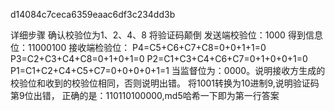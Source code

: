 d14084c7ceca6359eaac6df3c234dd3b

详细步骤
确认校验位为1、2、4、8
将验证码颠倒
发送端校验位：1000
得到信息位：11000100
接收端检验位：
P4=C5+C6+C7+C8=0+0+1+1=0
P3=C2+C3+C4+C8=0+1+0+1=0
P2=C1+C3+C4+C6+C7=0+1+0+0+1=0
P1=C1+C2+C4+C5+C7=0+0+0+0+1=1
当监督位为：0000。说明接收方生成的校验位和收到的校验位相同，否则说明出错。
将1001转换为10进制9,说明验证码第9位出错，
正确的是：110110100000,md5哈希一下即为第一行答案